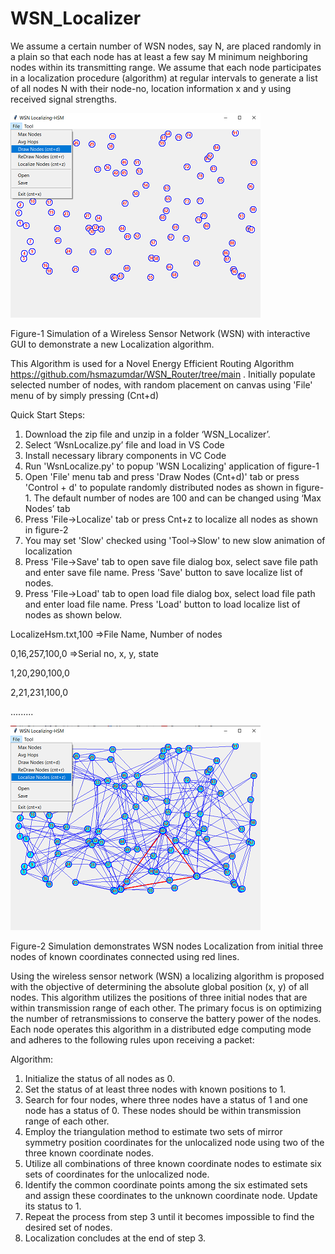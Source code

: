 # WSN_Localizer

We assume a certain number of WSN nodes, say N, are placed randomly in a plain so that each node has at least a few say M minimum neighboring nodes within its transmitting range.
We assume that each node participates in a localization procedure (algorithm) at regular intervals to generate a list of all nodes N with their node-no, location information x and y using received signal strengths.

<img src="Readme_files/Main.png">

Figure-1 Simulation of a Wireless Sensor Network (WSN) with interactive GUI to demonstrate a new Localization algorithm. 

This Algorithm is used for a Novel Energy Efficient Routing Algorithm https://github.com/hsmazumdar/WSN_Router/tree/main . Initially populate selected number of nodes, with random placement on canvas using 'File' menu of by simply pressing (Cnt+d)

Quick Start Steps:

1. Download the zip file and unzip in a folder ‘WSN_Localizer’.
2. Select ‘WsnLocalize.py’ file and load in VS Code
3. Install necessary library components in VC Code
4. Run 'WsnLocalize.py' to popup 'WSN Localizing' application of figure-1
5. Open 'File' menu tab and press 'Draw Nodes (Cnt+d)' tab or press 'Control + d' to populate randomly distributed nodes as shown in figure-1. The default number of nodes are 100 and can be changed using ‘Max Nodes’ tab
6. Press 'File->Localize' tab or press Cnt+z to localize all nodes as shown in figure-2
7. You may set 'Slow' checked using 'Tool->Slow' to new slow animation of localization 
8. Press 'File->Save' tab to open save file dialog box, select save file path and enter save file name. Press 'Save' button to save localize list of nodes.
9. Press 'File->Load' tab to open load file dialog box, select load file path and enter load file name. Press 'Load' button to load localize list of nodes as shown below.

LocalizeHsm.txt,100  =>File Name, Number of nodes

0,16,257,100,0       =>Serial no, x, y, state  

1,20,290,100,0

2,21,231,100,0

.........

<img src="Readme_files/Localize.png">

Figure-2 Simulation demonstrates WSN nodes Localization from initial three nodes of known coordinates connected using red lines. 

Using the wireless sensor network (WSN) a localizing algorithm is proposed with the objective of determining the absolute global position (x, y) of all nodes. This algorithm utilizes the positions of three initial nodes that are within transmission range of each other. The primary focus is on optimizing the number of retransmissions to conserve the battery power of the nodes. Each node operates this algorithm in a distributed edge computing mode and adheres to the following rules upon receiving a packet:

Algorithm:

1. Initialize the status of all nodes as 0.  
2. Set the status of at least three nodes with known positions to 1.
3. Search for four nodes, where three nodes have a status of 1 and one node has a status of 0. These nodes should be within transmission range of each other.
4. Employ the triangulation method to estimate two sets of mirror symmetry position coordinates for the unlocalized node using two of the three known coordinate nodes.
5. Utilize all combinations of three known coordinate nodes to estimate six sets of coordinates for the unlocalized node.
6. Identify the common coordinate points among the six estimated sets and assign these coordinates to the unknown coordinate node. Update its status to 1.
7. Repeat the process from step 3 until it becomes impossible to find the desired set of nodes.
8. Localization concludes at the end of step 3.



